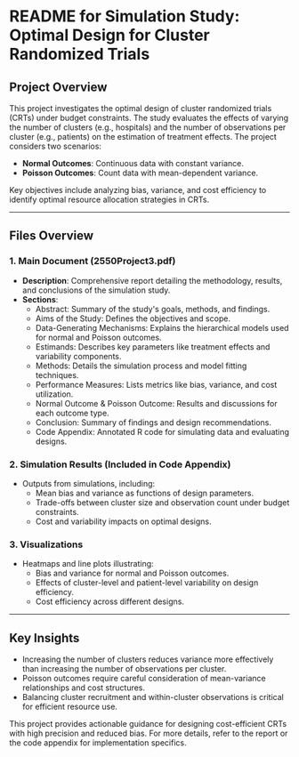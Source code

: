 # README for Simulation Study: Optimal Design for Cluster Randomized Trials

## Project Overview
This project investigates the optimal design of cluster randomized trials (CRTs) under budget constraints. The study evaluates the effects of varying the number of clusters (e.g., hospitals) and the number of observations per cluster (e.g., patients) on the estimation of treatment effects. The project considers two scenarios:
- **Normal Outcomes**: Continuous data with constant variance.
- **Poisson Outcomes**: Count data with mean-dependent variance.

Key objectives include analyzing bias, variance, and cost efficiency to identify optimal resource allocation strategies in CRTs.

---

## Files Overview

### **1. Main Document (2550Project3.pdf)**
- **Description**: Comprehensive report detailing the methodology, results, and conclusions of the simulation study.
- **Sections**:
  - Abstract: Summary of the study's goals, methods, and findings.
  - Aims of the Study: Defines the objectives and scope.
  - Data-Generating Mechanisms: Explains the hierarchical models used for normal and Poisson outcomes.
  - Estimands: Describes key parameters like treatment effects and variability components.
  - Methods: Details the simulation process and model fitting techniques.
  - Performance Measures: Lists metrics like bias, variance, and cost utilization.
  - Normal Outcome & Poisson Outcome: Results and discussions for each outcome type.
  - Conclusion: Summary of findings and design recommendations.
  - Code Appendix: Annotated R code for simulating data and evaluating designs.

### **2. Simulation Results (Included in Code Appendix)**
- Outputs from simulations, including:
  - Mean bias and variance as functions of design parameters.
  - Trade-offs between cluster size and observation count under budget constraints.
  - Cost and variability impacts on optimal designs.

### **3. Visualizations**
- Heatmaps and line plots illustrating:
  - Bias and variance for normal and Poisson outcomes.
  - Effects of cluster-level and patient-level variability on design efficiency.
  - Cost efficiency across different designs.

---

## Key Insights
- Increasing the number of clusters reduces variance more effectively than increasing the number of observations per cluster.
- Poisson outcomes require careful consideration of mean-variance relationships and cost structures.
- Balancing cluster recruitment and within-cluster observations is critical for efficient resource use.

This project provides actionable guidance for designing cost-efficient CRTs with high precision and reduced bias. For more details, refer to the report or the code appendix for implementation specifics.
